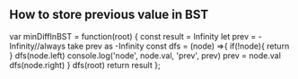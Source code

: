 ## How to store previous value in BST

var minDiffInBST = function(root) {
const result = Infinity
let prev = -Infinity//always take prev as -Infinity
const dfs = (node) =>{
if(!node){
return
}
dfs(node.left)
console.log('node', node.val, 'prev', prev)
prev = node.val
dfs(node.right)
}
dfs(root)
return result
};
